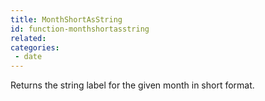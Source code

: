 ```yaml
---
title: MonthShortAsString
id: function-monthshortasstring
related:
categories:
 - date
---
```


Returns the string label for the given month in short format.